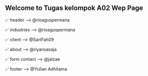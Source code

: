 ## Welcome to Tugas kelompok A02 Wep Page

✅  header --> @rioaguspermana

✅  industries --> @rioaguspermana

✅  client --> @SariFah09

✅  about --> @riyansasaja

✅  form contact --> @jalzae

✅  footer --> @Yulian Adhitama
